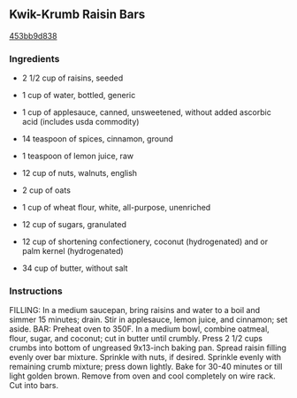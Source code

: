 ## Kwik-Krumb Raisin Bars

[453bb9d838](http://www.food.com/recipe/kwik-krumb-raisin-bars-21484)

### Ingredients

 - 2 1/2 cup of raisins, seeded

 - 1 cup of water, bottled, generic

 - 1 cup of applesauce, canned, unsweetened, without added ascorbic acid (includes usda commodity)

 - 14 teaspoon of spices, cinnamon, ground

 - 1 teaspoon of lemon juice, raw

 - 12 cup of nuts, walnuts, english

 - 2 cup of oats

 - 1 cup of wheat flour, white, all-purpose, unenriched

 - 12 cup of sugars, granulated

 - 12 cup of shortening confectionery, coconut (hydrogenated) and or palm kernel (hydrogenated)

 - 34 cup of butter, without salt

### Instructions

FILLING: In a medium saucepan, bring raisins and water to a boil and simmer 15 minutes; drain. Stir in applesauce, lemon juice, and cinnamon; set aside. BAR: Preheat oven to 350F. In a medium bowl, combine oatmeal, flour, sugar, and coconut; cut in butter until crumbly. Press 2 1/2 cups crumbs into bottom of ungreased 9x13-inch baking pan. Spread raisin filling evenly over bar mixture. Sprinkle with nuts, if desired. Sprinkle evenly with remaining crumb mixture; press down lightly. Bake for 30-40 minutes or till light golden brown. Remove from oven and cool completely on wire rack. Cut into bars.